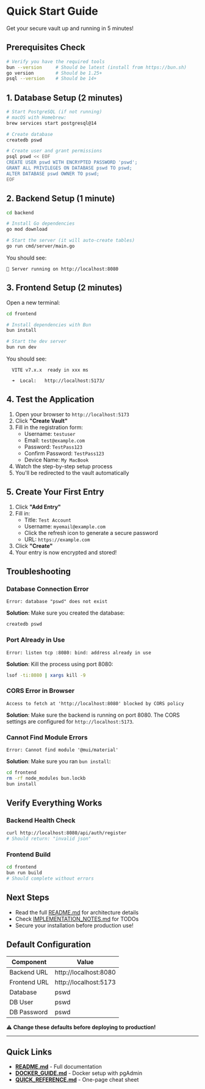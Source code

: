 # Quick Start Guide

Get your secure vault up and running in 5 minutes!

## Prerequisites Check

```bash
# Verify you have the required tools
bun --version     # Should be latest (install from https://bun.sh)
go version        # Should be 1.25+
psql --version    # Should be 14+
```

## 1. Database Setup (2 minutes)

```bash
# Start PostgreSQL (if not running)
# macOS with Homebrew:
brew services start postgresql@14

# Create database
createdb pswd

# Create user and grant permissions
psql pswd << EOF
CREATE USER pswd WITH ENCRYPTED PASSWORD 'pswd';
GRANT ALL PRIVILEGES ON DATABASE pswd TO pswd;
ALTER DATABASE pswd OWNER TO pswd;
EOF
```

## 2. Backend Setup (1 minute)

```bash
cd backend

# Install Go dependencies
go mod download

# Start the server (it will auto-create tables)
go run cmd/server/main.go
```

You should see:
```
🚀 Server running on http://localhost:8080
```

## 3. Frontend Setup (2 minutes)

Open a new terminal:

```bash
cd frontend

# Install dependencies with Bun
bun install

# Start the dev server
bun run dev
```

You should see:
```
  VITE v7.x.x  ready in xxx ms

  ➜  Local:   http://localhost:5173/
```

## 4. Test the Application

1. Open your browser to `http://localhost:5173`
2. Click **"Create Vault"**
3. Fill in the registration form:
   - Username: `testuser`
   - Email: `test@example.com`
   - Password: `TestPass123`
   - Confirm Password: `TestPass123`
   - Device Name: `My MacBook`
4. Watch the step-by-step setup process
5. You'll be redirected to the vault automatically

## 5. Create Your First Entry

1. Click **"Add Entry"**
2. Fill in:
   - Title: `Test Account`
   - Username: `myemail@example.com`
   - Click the refresh icon to generate a secure password
   - URL: `https://example.com`
3. Click **"Create"**
4. Your entry is now encrypted and stored!

## Troubleshooting

### Database Connection Error

```
Error: database "pswd" does not exist
```

**Solution**: Make sure you created the database:
```bash
createdb pswd
```

### Port Already in Use

```
Error: listen tcp :8080: bind: address already in use
```

**Solution**: Kill the process using port 8080:
```bash
lsof -ti:8080 | xargs kill -9
```

### CORS Error in Browser

```
Access to fetch at 'http://localhost:8080' blocked by CORS policy
```

**Solution**: Make sure the backend is running on port 8080. The CORS settings are configured for `http://localhost:5173`.

### Cannot Find Module Errors

```
Error: Cannot find module '@mui/material'
```

**Solution**: Make sure you ran `bun install`:
```bash
cd frontend
rm -rf node_modules bun.lockb
bun install
```

## Verify Everything Works

### Backend Health Check
```bash
curl http://localhost:8080/api/auth/register
# Should return: "invalid json"
```

### Frontend Build
```bash
cd frontend
bun run build
# Should complete without errors
```

## Next Steps

- Read the full [README.md](README.md) for architecture details
- Check [IMPLEMENTATION_NOTES.md](IMPLEMENTATION_NOTES.md) for TODOs
- Secure your installation before production use!

## Default Configuration

| Component | Value |
|-----------|-------|
| Backend URL | http://localhost:8080 |
| Frontend URL | http://localhost:5173 |
| Database | pswd |
| DB User | pswd |
| DB Password | pswd |

⚠️ **Change these defaults before deploying to production!**

---

## Quick Links

- **[README.md](README.md)** - Full documentation
- **[DOCKER_GUIDE.md](DOCKER_GUIDE.md)** - Docker setup with pgAdmin
- **[QUICK_REFERENCE.md](QUICK_REFERENCE.md)** - One-page cheat sheet
